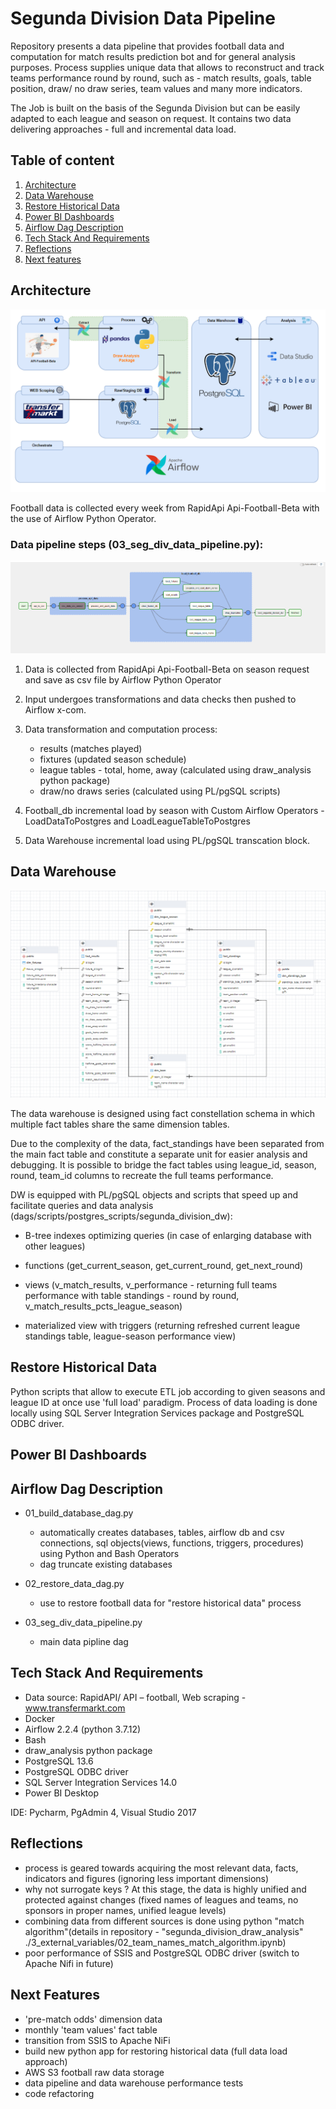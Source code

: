 
# Segunda Division Data Pipeline
Repository presents a data pipeline that provides football data and computation for match results prediction bot and for general analysis purposes. Process supplies unique data that allows to reconstruct and track teams performance round by round, such as - match results, goals, table position, draw/ no draw series, team values and many more indicators.

The Job is built on the basis of the Segunda Division but can be easily adapted to each league and season on request.
It contains two data delivering approaches - full and incremental data load.


## Table of content



1. [Architecture](#Architecture)
2. [Data Warehouse](#Data-Warehouse)
3. [Restore Historical Data](#Restore-Historical-Data)
4. [Power BI Dashboards](#Power-BI-Dashboards)
5. [Airflow Dag Description](#Airflow-Dag-Description)
6. [Tech Stack And Requirements](#Tech-Stack-And-Requirements)
7. [Reflections](#Reflections)
8. [Next features](#Next-features)


## Architecture

![seg_div_data_pipeline](images/seg_div_data_pipeline.png)

Football data is collected every week from RapidApi Api-Football-Beta with the use of Airflow Python Operator.



### Data pipeline steps (03_seg_div_data_pipeline.py):

![datapipeline_graph](images/datapipeline_graph.png)

1. Data is collected from RapidApi Api-Football-Beta on season request and save as csv file by Airflow Python Operator
2. Input undergoes transformations and data checks then pushed to Airflow x-com.
3. Data transformation and computation process:
   - results (matches played)
   - fixtures (updated season schedule)
   - league tables - total, home, away (calculated using draw_analysis python package)
   - draw/no draws series (calculated using PL/pgSQL scripts)

4. Football_db incremental load by season with Custom Airflow Operators - LoadDataToPostgres and LoadLeagueTableToPostgres
5. Data Warehouse incremental load using PL/pgSQL transcation block.

## Data Warehouse
![segdiv_erd_diagram](images/segdiv_erd_diagram.png)



The data warehouse is designed using fact constellation schema in which multiple fact tables share the same dimension tables.

Due to the complexity of the data, fact_standings have been separated from the main fact table and constitute a separate unit for easier analysis and debugging. It is possible to bridge the fact tables using league_id, season, round, team_id columns to recreate the full teams performance.


DW is equipped with PL/pgSQL objects and scripts that speed up and facilitate queries and data analysis
(dags/scripts/postgres_scripts/segunda_division_dw):

- B-tree indexes optimizing queries (in case of enlarging database with other leagues)

- functions (get_current_season, get_current_round, get_next_round)

- views (v_match_results, v_performance - returning full teams performance with table standings - round by round, v_match_results_pcts_league_season)

- materialized view with triggers (returning refreshed current league standings table, league-season performance view)

## Restore Historical Data

Python scripts that allow to execute ETL job according to given seasons and league ID at once use 'full load' paradigm. 
Process of data loading is done locally using SQL Server Integration Services package and PostgreSQL ODBC driver.
## Power BI Dashboards
## Airflow Dag Description

- 01_build_database_dag.py
	- automatically creates databases, tables, airflow db and csv connections, sql objects(views, functions, 	triggers, procedures) using Python and Bash Operators
	- dag truncate existing databases


- 02_restore_data_dag.py 
	- use to restore football data for "restore historical data" process

- 03_seg_div_data_pipeline.py 
	- main data pipline dag
## Tech Stack And Requirements

- Data source: RapidAPI/ API – football, Web scraping - www.transfermarkt.com
- Docker
- Airflow 2.2.4 (python 3.7.12)
- Bash
- draw_analysis python package
- PostgreSQL 13.6
- PostgreSQL ODBC driver
- SQL Server Integration Services 14.0
- Power BI Desktop 

IDE: Pycharm, PgAdmin 4, Visual Studio 2017
## Reflections
- process is geared towards acquiring the most relevant data, facts, indicators and figures (ignoring less important dimensions)
- why not surrogate keys ? At this stage, the data is highly unified and protected against changes (fixed names of leagues and teams, no sponsors in proper names, unified league levels)
- combining data from different sources is done using python "match algorithm"(details in repository - "segunda_division_draw_analysis" ./3_external_variables/02_team_names_match_algorithm.ipynb)
- poor performance of SSIS and PostgreSQL ODBC driver (switch to Apache Nifi in future)
## Next Features
- 'pre-match odds' dimension data
- monthly 'team values' fact table
- transition from SSIS to Apache NiFi
- build new python app for restoring historical data (full data load approach)
- AWS S3 football raw data storage
- data pipeline and data warehouse performance tests
- code refactoring